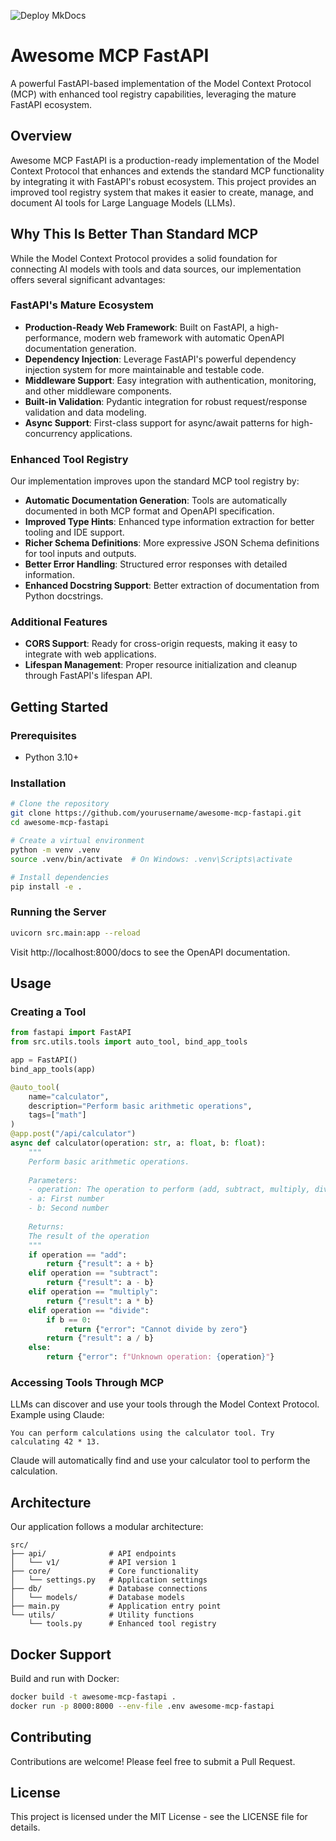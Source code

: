 ![Deploy MkDocs](https://github.com/MR-GREEN1337/awesome-mcp-fastapi/actions/workflows/deploy-docs.yml/badge.svg)

# Awesome MCP FastAPI

A powerful FastAPI-based implementation of the Model Context Protocol (MCP) with enhanced tool registry capabilities, leveraging the mature FastAPI ecosystem.

## Overview

Awesome MCP FastAPI is a production-ready implementation of the Model Context Protocol that enhances and extends the standard MCP functionality by integrating it with FastAPI's robust ecosystem. This project provides an improved tool registry system that makes it easier to create, manage, and document AI tools for Large Language Models (LLMs).

## Why This Is Better Than Standard MCP

While the Model Context Protocol provides a solid foundation for connecting AI models with tools and data sources, our implementation offers several significant advantages:

### FastAPI's Mature Ecosystem

- **Production-Ready Web Framework**: Built on FastAPI, a high-performance, modern web framework with automatic OpenAPI documentation generation.
- **Dependency Injection**: Leverage FastAPI's powerful dependency injection system for more maintainable and testable code.
- **Middleware Support**: Easy integration with authentication, monitoring, and other middleware components.
- **Built-in Validation**: Pydantic integration for robust request/response validation and data modeling.
- **Async Support**: First-class support for async/await patterns for high-concurrency applications.

### Enhanced Tool Registry

Our implementation improves upon the standard MCP tool registry by:

- **Automatic Documentation Generation**: Tools are automatically documented in both MCP format and OpenAPI specification.
- **Improved Type Hints**: Enhanced type information extraction for better tooling and IDE support.
- **Richer Schema Definitions**: More expressive JSON Schema definitions for tool inputs and outputs.
- **Better Error Handling**: Structured error responses with detailed information.
- **Enhanced Docstring Support**: Better extraction of documentation from Python docstrings.

### Additional Features

- **CORS Support**: Ready for cross-origin requests, making it easy to integrate with web applications.
- **Lifespan Management**: Proper resource initialization and cleanup through FastAPI's lifespan API.

## Getting Started

### Prerequisites

- Python 3.10+

### Installation

```bash
# Clone the repository
git clone https://github.com/yourusername/awesome-mcp-fastapi.git
cd awesome-mcp-fastapi

# Create a virtual environment
python -m venv .venv
source .venv/bin/activate  # On Windows: .venv\Scripts\activate

# Install dependencies
pip install -e .
```

### Running the Server

```bash
uvicorn src.main:app --reload
```

Visit http://localhost:8000/docs to see the OpenAPI documentation.

## Usage

### Creating a Tool

```python
from fastapi import FastAPI
from src.utils.tools import auto_tool, bind_app_tools

app = FastAPI()
bind_app_tools(app)

@auto_tool(
    name="calculator",
    description="Perform basic arithmetic operations",
    tags=["math"]
)
@app.post("/api/calculator")
async def calculator(operation: str, a: float, b: float):
    """
    Perform basic arithmetic operations.
    
    Parameters:
    - operation: The operation to perform (add, subtract, multiply, divide)
    - a: First number
    - b: Second number
    
    Returns:
    The result of the operation
    """
    if operation == "add":
        return {"result": a + b}
    elif operation == "subtract":
        return {"result": a - b}
    elif operation == "multiply":
        return {"result": a * b}
    elif operation == "divide":
        if b == 0:
            return {"error": "Cannot divide by zero"}
        return {"result": a / b}
    else:
        return {"error": f"Unknown operation: {operation}"}
```

### Accessing Tools Through MCP

LLMs can discover and use your tools through the Model Context Protocol. Example using Claude:

```
You can perform calculations using the calculator tool. Try calculating 42 * 13.
```

Claude will automatically find and use your calculator tool to perform the calculation.

## Architecture

Our application follows a modular architecture:

```
src/
├── api/              # API endpoints
│   └── v1/           # API version 1
├── core/             # Core functionality
│   └── settings.py   # Application settings
├── db/               # Database connections
│   └── models/       # Database models
├── main.py           # Application entry point
└── utils/            # Utility functions
    └── tools.py      # Enhanced tool registry
```

## Docker Support

Build and run with Docker:

```bash
docker build -t awesome-mcp-fastapi .
docker run -p 8000:8000 --env-file .env awesome-mcp-fastapi
```

## Contributing

Contributions are welcome! Please feel free to submit a Pull Request.

## License

This project is licensed under the MIT License - see the LICENSE file for details.

